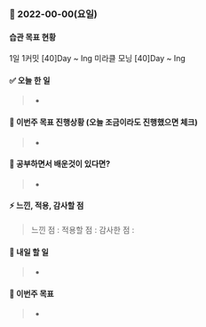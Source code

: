 ### 📆 2022-00-00(요일)

#### 습관 목표 현황

1일 1커밋 [40]Day ~ Ing
미라클 모닝 [40]Day ~ Ing

#### ✅ 오늘 한 일

> -

#### 🐎 이번주 목표 진행상황 (오늘 조금이라도 진행했으면 체크)

> -

#### 🤔 공부하면서 배운것이 있다면?

> -

#### ⚡ 느낀, 적용, 감사할 점

> 느낀 점 :
> 적용할 점 :
> 감사한 점 :

#### 🚀 내일 할 일

> -

#### 🎯 이번주 목표

> -
